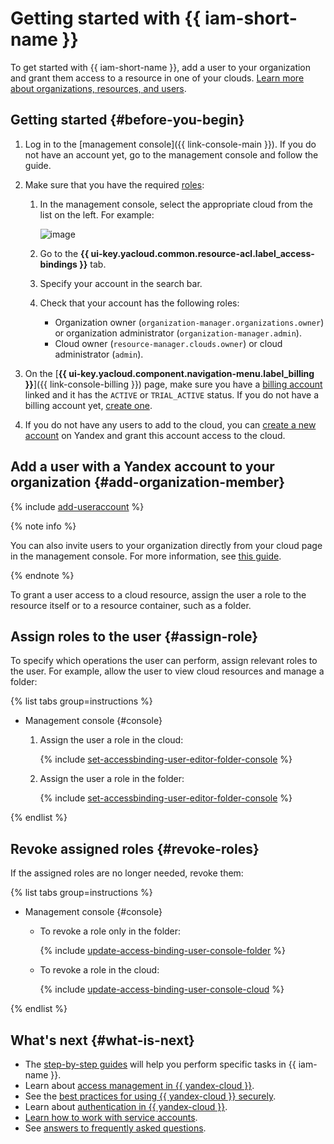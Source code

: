# Getting started with {{ iam-short-name }}

To get started with {{ iam-short-name }}, add a user to your organization and grant them access to a resource in one of your clouds. [Learn more about organizations, resources, and users](../overview/roles-and-resources.md).

## Getting started {#before-you-begin}


1. Log in to the [management console]({{ link-console-main }}). If you do not have an account yet, go to the management console and follow the guide.
1. Make sure that you have the required [roles](./concepts/access-control/roles.md):

   1. In the management console, select the appropriate cloud from the list on the left. For example:

      ![image](../_assets/resource-manager/switch-cloud-n-n.png)

   1. Go to the **{{ ui-key.yacloud.common.resource-acl.label_access-bindings }}** tab.
   1. Specify your account in the search bar.
   1. Check that your account has the following roles:

      * Organization owner (`organization-manager.organizations.owner`) or organization administrator (`organization-manager.admin`).
      * Cloud owner (`resource-manager.clouds.owner`) or cloud administrator (`admin`).

1. On the [**{{ ui-key.yacloud.component.navigation-menu.label_billing }}**]({{ link-console-billing }}) page, make sure you have a [billing account](../billing/concepts/billing-account.md) linked and it has the `ACTIVE` or `TRIAL_ACTIVE` status. If you do not have a billing account yet, [create one](../billing/quickstart/index.md#create_billing_account).
1. If you do not have any users to add to the cloud, you can [create a new account](https://passport.yandex.com/registration) on Yandex and grant this account access to the cloud.



## Add a user with a Yandex account to your organization {#add-organization-member}

{% include [add-useraccount](../_includes/organization/add-useraccount.md) %}

{% note info %}

You can also invite users to your organization directly from your cloud page in the management console. For more information, see [this guide](./operations/users/create.md).

{% endnote %}

To grant a user access to a cloud resource, assign the user a role to the resource itself or to a resource container, such as a folder.


## Assign roles to the user {#assign-role}

To specify which operations the user can perform, assign relevant roles to the user. For example, allow the user to view cloud resources and manage a folder:

{% list tabs group=instructions %}

- Management console {#console}

   1. Assign the user a role in the cloud:

      {% include [set-accessbinding-user-editor-folder-console](../_includes/resource-manager/set-accessbinding-user-viewer-cloud-console.md) %}

   1. Assign the user a role in the folder:

      {% include [set-accessbinding-user-editor-folder-console](../_includes/resource-manager/set-accessbinding-user-editor-folder-console.md) %}

{% endlist %}


## Revoke assigned roles {#revoke-roles}

If the assigned roles are no longer needed, revoke them:

{% list tabs group=instructions %}

- Management console {#console}

   * To revoke a role only in the folder:

      {% include [update-access-binding-user-console-folder](../_includes/resource-manager/update-access-binding-user-console-folder.md) %}

   * To revoke a role in the cloud:

      {% include [update-access-binding-user-console-cloud](../_includes/resource-manager/update-access-binding-user-console-cloud.md) %}

{% endlist %}


## What's next {#what-is-next}

* The [step-by-step guides](operations/index.md) will help you perform specific tasks in {{ iam-name }}.
* Learn about [access management in {{ yandex-cloud }}](concepts/access-control/index.md).
* See the [best practices for using {{ yandex-cloud }} securely](best-practices/using-iam-securely.md).
* Learn about [authentication in {{ yandex-cloud }}](concepts/authorization/index.md#authentication).
* [Learn how to work with service accounts](quickstart-sa.md).
* See [answers to frequently asked questions](qa/index.md).
